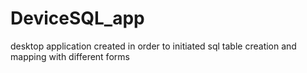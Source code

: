 # DeviceSQL_app
desktop application created in order to initiated sql table creation and mapping with different forms
